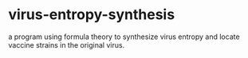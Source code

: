 virus-entropy-synthesis
=======================

a program using formula theory to synthesize virus entropy and locate vaccine strains in the original virus.
